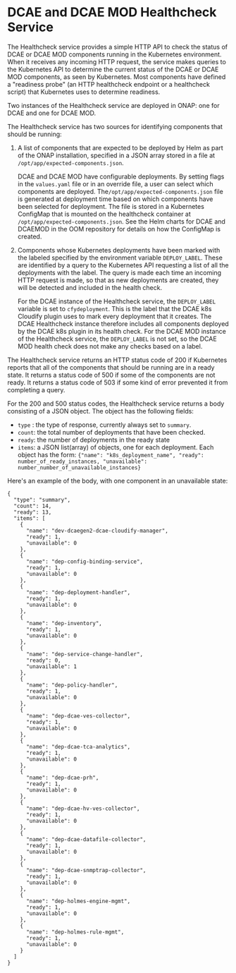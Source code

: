 # DCAE and DCAE MOD Healthcheck Service

The Healthcheck service provides a simple HTTP API to check the status of DCAE or DCAE MOD components running in the Kubernetes environment.  When it receives any incoming HTTP request, the service makes queries to the Kubernetes API to determine the current status of the DCAE or DCAE MOD components, as seen by Kubernetes.  Most components have defined a "readiness probe" (an HTTP healthcheck endpoint or a healthcheck script) that Kubernetes uses to determine readiness.

Two instances of the Healthcheck service are deployed in ONAP: one for DCAE and one for DCAE MOD.

The Healthcheck service has two sources for identifying components that should be running:
1. A list of components that are expected to be deployed by Helm as part of the ONAP installation, specified in a JSON array stored in a file at `/opt/app/expected-components.json`.

    DCAE and DCAE MOD have configurable deployments.  By setting flags in the `values.yaml` file or in an override file, a user can select which components are deployed.  The`/opt/app/expected-components.json` file is generated at deployment time based on which components have been selected for deployment.  The file is stored in a Kubernetes ConfigMap that is mounted on the healthcheck container at `/opt/app/expected-components.json`.   See the Helm charts for DCAE and DCAEMOD in the OOM repository for details on how the ConfigMap is created.

2. Components whose Kubernetes deployments have been marked with the labeled specified by the environment variable `DEPLOY_LABEL`.  These are identified by a query to the Kubernetes API requesting a list of all the deployments with the label.  The query is made each time an incoming HTTP request is made, so that as new deployments are created, they will be detected and included in the health check.

    For the DCAE instance of the Healthcheck service, the `DEPLOY_LABEL` variable is set to `cfydeployment`.  This is the label that the DCAE k8s Cloudify plugin uses to mark every deployment that it creates.  The DCAE Healthcheck instance therefore includes all components deployed by the DCAE k8s plugin in its health check.  For the DCAE MOD instance of the Healthcheck service, the `DEPLOY_LABEL` is not set, so the DCAE MOD health check does not make any checks based on a label.

The Healthcheck service returns an HTTP status code of 200 if Kubernetes reports that all of the components that should be running are in a ready state.  It returns a status code of 500 if some of the components are not ready.  It returns a status code of 503 if some kind of error prevented it from completing a query.

For the 200 and 500 status codes, the Healthcheck service returns a body consisting of a JSON object.  The object has the following fields:
- `type` : the type of response, currently always set to `summary`.
- `count`: the total number of deployments that have been checked.
- `ready`: the number of deployments in the ready state
- `items`: a JSON list(array) of objects, one for each deployment.  Each object has the form:
`{"name": "k8s_deployment_name", "ready": number_of_ready_instances, "unavailable": number_number_of_unavailable_instances}`

Here's an example of the body, with one component in an unavailable state:
```
{
  "type": "summary",
  "count": 14,
  "ready": 13,
  "items": [
    {
      "name": "dev-dcaegen2-dcae-cloudify-manager",
      "ready": 1,
      "unavailable": 0
    },
    {
      "name": "dep-config-binding-service",
      "ready": 1,
      "unavailable": 0
    },
    {
      "name": "dep-deployment-handler",
      "ready": 1,
      "unavailable": 0
    },
    {
      "name": "dep-inventory",
      "ready": 1,
      "unavailable": 0
    },
    {
      "name": "dep-service-change-handler",
      "ready": 0,
      "unavailable": 1
    },
    {
      "name": "dep-policy-handler",
      "ready": 1,
      "unavailable": 0
    },
    {
      "name": "dep-dcae-ves-collector",
      "ready": 1,
      "unavailable": 0
    },
    {
      "name": "dep-dcae-tca-analytics",
      "ready": 1,
      "unavailable": 0
    },
    {
      "name": "dep-dcae-prh",
      "ready": 1,
      "unavailable": 0
    },
    {
      "name": "dep-dcae-hv-ves-collector",
      "ready": 1,
      "unavailable": 0
    },
    {
      "name": "dep-dcae-datafile-collector",
      "ready": 1,
      "unavailable": 0
    },
    {
      "name": "dep-dcae-snmptrap-collector",
      "ready": 1,
      "unavailable": 0
    },
    {
      "name": "dep-holmes-engine-mgmt",
      "ready": 1,
      "unavailable": 0
    },
    {
      "name": "dep-holmes-rule-mgmt",
      "ready": 1,
      "unavailable": 0
    }
  ]
}
```
